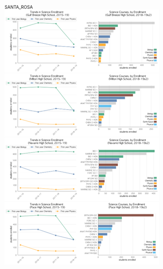 SANTA_ROSA
![](../School_plots/SANTA_ROSA/GULF_BREEZ.png)
![](../School_plots/SANTA_ROSA/MILTON.png)
![](../School_plots/SANTA_ROSA/NAVARRE.png)
![](../School_plots/SANTA_ROSA/PACE.png)
